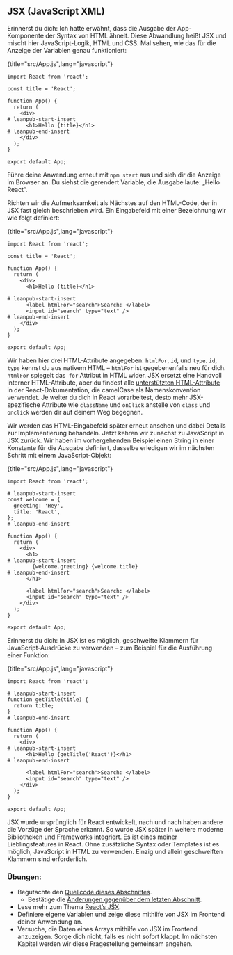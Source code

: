 ## JSX (JavaScript XML)

Erinnerst du dich: Ich hatte erwähnt, dass die Ausgabe der App-Komponente der Syntax von HTML ähnelt. Diese Abwandlung heißt JSX und mischt hier JavaScript-Logik, HTML und CSS. Mal sehen, wie das für die Anzeige der Variablen genau funktioniert:

{title="src/App.js",lang="javascript"}
~~~~~~~
import React from 'react';

const title = 'React';

function App() {
  return (
    <div>
# leanpub-start-insert
      <h1>Hello {title}</h1>
# leanpub-end-insert
    </div>
  );
}

export default App;
~~~~~~~

Führe deine Anwendung erneut mit `npm start` aus und sieh dir die Anzeige im Browser an. Du siehst die gerendert Variable, die Ausgabe laute: „Hello React“.

Richten wir die Aufmerksamkeit als Nächstes auf den HTML-Code, der in JSX fast gleich beschrieben wird. Ein Eingabefeld mit einer Bezeichnung wir wie folgt definiert:

{title="src/App.js",lang="javascript"}
~~~~~~~
import React from 'react';

const title = 'React';

function App() {
  return (
    <div>
      <h1>Hello {title}</h1>

# leanpub-start-insert
      <label htmlFor="search">Search: </label>
      <input id="search" type="text" />
# leanpub-end-insert
    </div>
  );
}

export default App;
~~~~~~~

Wir haben hier drei HTML-Attribute angegeben: `htmlFor`, `id`, und `type`. `id`, `type` kennst du aus nativem HTML – `htmlFor` ist gegebenenfalls neu für dich. `htmlFor` spiegelt das` for` Attribut in HTML wider. JSX ersetzt eine Handvoll interner HTML-Attribute, aber du findest alle [unterstützten HTML-Attribute](https://reactjs.org/docs/dom-elements.html#all-supported-html-attributes) in der React-Dokumentation, die camelCase als Namenskonvention verwendet. Je weiter du dich in React vorarbeitest, desto mehr JSX-spezifische Attribute wie `className` und `onClick` anstelle von `class` und `onclick` werden dir auf deinem Weg begegnen.

Wir werden das HTML-Eingabefeld später erneut ansehen und dabei Details zur Implementierung behandeln. Jetzt kehren wir zunächst zu JavaScript in JSX zurück. Wir haben im vorhergehenden Beispiel einen String in einer Konstante für die Ausgabe definiert, dasselbe erledigen wir im nächsten Schritt mit einem JavaScript-Objekt:

{title="src/App.js",lang="javascript"}
~~~~~~~
import React from 'react';

# leanpub-start-insert
const welcome = {
  greeting: 'Hey',
  title: 'React',
};
# leanpub-end-insert

function App() {
  return (
    <div>
      <h1>
# leanpub-start-insert
        {welcome.greeting} {welcome.title}
# leanpub-end-insert
      </h1>

      <label htmlFor="search">Search: </label>
      <input id="search" type="text" />
    </div>
  );
}

export default App;
~~~~~~~

Erinnerst du dich: In JSX ist es möglich, geschweifte Klammern für JavaScript-Ausdrücke zu verwenden – zum Beispiel für die Ausführung einer Funktion:

{title="src/App.js",lang="javascript"}
~~~~~~~
import React from 'react';

# leanpub-start-insert
function getTitle(title) {
  return title;
}
# leanpub-end-insert

function App() {
  return (
    <div>
# leanpub-start-insert
      <h1>Hello {getTitle('React')}</h1>
# leanpub-end-insert

      <label htmlFor="search">Search: </label>
      <input id="search" type="text" />
    </div>
  );
}

export default App;
~~~~~~~

JSX wurde ursprünglich für React entwickelt, nach und nach haben andere die Vorzüge der Sprache erkannt. So wurde JSX später in weitere moderne Bibliotheken und Frameworks integriert. Es ist eines meiner Lieblingsfeatures in React. Ohne zusätzliche Syntax oder Templates ist es möglich, JavaScript in HTML zu verwenden. Einzig und allein geschweiften Klammern sind erforderlich.

### Übungen:

* Begutachte den [Quellcode dieses Abschnittes](https://codesandbox.io/s/github/the-road-to-learn-react/hacker-stories/tree/hs/React-JSX).
  * Bestätige die [Änderungen gegenüber dem letzten Abschnitt](https://github.com/the-road-to-learn-react/hacker-stories/compare/hs/Meet-the-React-Component...hs/React-JSX?expand=1).
* Lese mehr zum Thema [React’s JSX](https://de.reactjs.org/docs/introducing-jsx.html).
* Definiere eigene Variablen und zeige diese mithilfe von JSX im Frontend deiner Anwendung an.
* Versuche, die Daten eines Arrays mithilfe von JSX im Frontend anzuzeigen. Sorge dich nicht, falls es nicht sofort klappt. Im nächsten Kapitel werden wir diese Fragestellung gemeinsam angehen.









